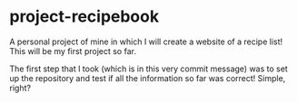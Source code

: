 # project-recipebook
A personal project of mine in which I will create a website of a recipe list! This will be my first project so far.

The first step that I took (which is in this very commit message) was to set up the repository and test if all the information so far was correct! Simple, right?